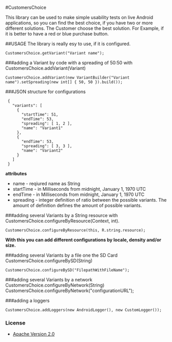 #CustomersChoice

This library can be used to make simple usability tests on live Android applications, so you can find the best choice, if you have two or more different solutions. The Customer choose the best solution. For Example, if it is better to have a red or blue purchase button.

##USAGE
The library is really esy to use, if it is configured.

    CustomersChoice.getVariant("Variant name");
###adding a Variant by code with a spreading of 50:50 with CustomersChoice.addVariant(Variant)

    CustomersChoice.addVariant(new VariantBuilder("Variant name").setSpreading(new int[] { 50, 50 }).build());

###JSON structure for configurations

```
 { 
   "variants": [
     {
       "startTime": 51,
       "endTime": 53,
       "spreading": [ 1, 2 ],
       "name": "Variant1"
     },
     {
       "endTime": 53,
       "spreading": [ 3, 3 ],
       "name": "Variant2"
     }
   ]
 }
```

**attributes**

- name - reqiured name as String
- startTime - in Milliseconds from midnight, January 1, 1970 UTC
- endTime - in Milliseconds from midnight, January 1, 1970 UTC
- spreading - integer definition of ratio between the possible variants. The amount of definition defines the amount of possible variants.

###adding several Variants by a String resource with CustomersChoice.configureByResource(Context, int).

    CustomersChoice.configureByResource(this, R.string.resource);

**With this you can add different configurations by locale, density and/or size.**

###adding several Variants by a file one the SD Card CustomersChoice.configureBySD(String)
    
    CustomersChoice.configureBySD("FilepathWithFileName");

###adding several Variants by a network CustomersChoice.configureByNetwork(String)
    CustomersChoice.configureByNetwork("configurationURL");

###adding a loggers
    
    CustomersChoice.addLoggers(new AndroidLogger(), new CustomLogger());



### License

* [Apache Version 2.0](http://www.apache.org/licenses/LICENSE-2.0.html)
